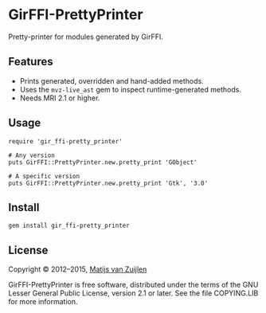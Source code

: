 # GirFFI-PrettyPrinter

Pretty-printer for modules generated by GirFFI.

## Features

* Prints generated, overridden and hand-added methods.
* Uses the `mvz-live_ast` gem to inspect runtime-generated methods.
* Needs MRI 2.1 or higher.

## Usage

    require 'gir_ffi-pretty_printer'

    # Any version
    puts GirFFI::PrettyPrinter.new.pretty_print 'GObject'

    # A specific version
    puts GirFFI::PrettyPrinter.new.pretty_print 'Gtk', '3.0'

## Install

    gem install gir_ffi-pretty_printer

## License

Copyright &copy; 2012&ndash;2015, [Matijs van Zuijlen](http://www.matijs.net/)

GirFFI-PrettyPrinter is free software, distributed under the terms of
the GNU Lesser General Public License, version 2.1 or later. See the
file COPYING.LIB for more information.
